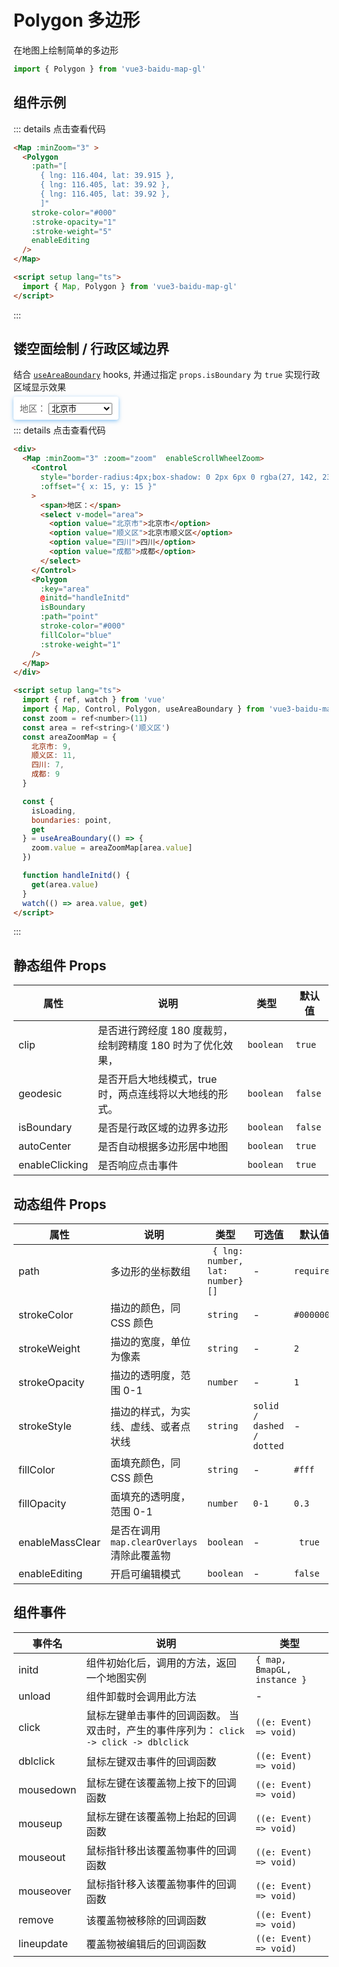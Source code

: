 # Polygon 多边形

在地图上绘制简单的多边形

```ts
import { Polygon } from 'vue3-baidu-map-gl'
```

## 组件示例

<div>
  <Map
    :minZoom="3"
  >
    <Polygon 
      :path="[
        { lng: 116.387112, lat: 39.920977 },
        { lng: 116.385243, lat: 39.913063 },
        { lng: 116.394226, lat: 39.917988 },
        { lng: 116.401772, lat: 39.921364 },
        { lng: 116.41248, lat: 39.92789 }
      ]"
      stroke-color="#000"
      fillColor="#f90"
      :stroke-opacity="0.4"
      :stroke-weight="1"
    />
  </Map>
</div>

::: details 点击查看代码

<!-- prettier-ignore -->
```html
<Map :minZoom="3" >
  <Polygon
    :path="[
      { lng: 116.404, lat: 39.915 },
      { lng: 116.405, lat: 39.92 },
      { lng: 116.405, lat: 39.92 },
	  ]"
    stroke-color="#000"
    :stroke-opacity="1"
    :stroke-weight="5"
    enableEditing
  />
</Map>

<script setup lang="ts">
  import { Map, Polygon } from 'vue3-baidu-map-gl'
</script>
```

:::

## 镂空面绘制 / 行政区域边界

结合 [`useAreaBoundary`](../hooks/useAreaBoundary) hooks, 并通过指定 `props.isBoundary` 为 `true` 实现行政区域显示效果

<div>
  <Map
    :minZoom="3"
    :zoom="zoom"
    enableScrollWheelZoom
    @initd="handleInitd"
  >
    <Control style="border-radius:4px;box-shadow: 0 2px 6px 0 rgba(27, 142, 236, 0.5);color: #666;background:#fff;padding:10px;" :offset="{ x: 15, y: 15 }">
     <span> 地区：</span>
      <select class="mySelect light no-m-b no-m-t" v-model="area">
        <option value="北京市">北京市</option>
        <option value="顺义区">北京市顺义区</option>
        <option value="四川">四川</option>
        <option value="成都">成都</option>
      </select>
    </Control>
    <Polygon 
      :key="area"
      isBoundary
      :path="point" 
      stroke-color="#000"
      fillColor='blue'
      :stroke-weight="1"
    />
  </Map>
</div>

::: details 点击查看代码

<!-- prettier-ignore -->
```html
<div>
  <Map :minZoom="3" :zoom="zoom"  enableScrollWheelZoom>
    <Control
      style="border-radius:4px;box-shadow: 0 2px 6px 0 rgba(27, 142, 236, 0.5);color: #666;background:#fff;padding:10px;"
      :offset="{ x: 15, y: 15 }"
    >
      <span>地区：</span>
      <select v-model="area">
        <option value="北京市">北京市</option>
        <option value="顺义区">北京市顺义区</option>
        <option value="四川">四川</option>
        <option value="成都">成都</option>
      </select>
    </Control>
    <Polygon
      :key="area"
      @initd="handleInitd"
      isBoundary
      :path="point"
      stroke-color="#000"
      fillColor="blue"
      :stroke-weight="1"
    />
  </Map>
</div>

<script setup lang="ts">
  import { ref, watch } from 'vue'
  import { Map, Control, Polygon, useAreaBoundary } from 'vue3-baidu-map-gl'
  const zoom = ref<number>(11)
  const area = ref<string>('顺义区')
  const areaZoomMap = {
    北京市: 9,
    顺义区: 11,
    四川: 7,
    成都: 9
  }

  const {
    isLoading,
    boundaries: point,
    get
  } = useAreaBoundary(() => {
    zoom.value = areaZoomMap[area.value]
  })

  function handleInitd() {
    get(area.value)
  }
  watch(() => area.value, get)
</script>
```

:::

<script setup lang="ts">
  import { ref, watch } from 'vue'
  import { useAreaBoundary } from 'vue3-baidu-map-gl'
  const zoom = ref<number>(11)
  const area = ref<string>('顺义区')
  const areaZoomMap = {
    北京市: 9,
    顺义区: 11,
    四川: 7,
    成都: 9,
  }

  const { isLoading, boundaries: point, get } = useAreaBoundary(() => {
    zoom.value = areaZoomMap[area.value]
  })  

  function handleInitd(){
    console.log(11)
    get(area.value)
  }
  watch(() => area.value, get)
</script>

## 静态组件 Props

| 属性           | 说明                                                       | 类型       | 默认值   |
| -------------- | ---------------------------------------------------------- | ---------- | -------- |
| clip           | 是否进行跨经度 180 度裁剪，绘制跨精度 180 时为了优化效果， | `boolean ` | `true `  |
| geodesic       | 是否开启大地线模式，true 时，两点连线将以大地线的形式。    | `boolean ` | `false ` |
| isBoundary     | 是否是行政区域的边界多边形                                 | `boolean ` | `false ` |
| autoCenter     | 是否自动根据多边形居中地图                                 | `boolean ` | `true`   |
| enableClicking | 是否响应点击事件                                           | `boolean ` | `true `  |

## 动态组件 Props

| 属性            | 说明                                        | 类型                             | 可选值                    | 默认值     |
| --------------- | ------------------------------------------- | -------------------------------- | ------------------------- | ---------- |
| path            | 多边形的坐标数组                            | ` { lng: number, lat: number}[]` | -                         | `required` |
| strokeColor     | 描边的颜色，同 CSS 颜色                     | `string`                         | -                         | `#000000`  |
| strokeWeight    | 描边的宽度，单位为像素                      | `string `                        | -                         | `2 `       |
| strokeOpacity   | 描边的透明度，范围 0-1                      | `number `                        | -                         | `1 `       |
| strokeStyle     | 描边的样式，为实线、虚线、或者点状线        | `string `                        | `solid / dashed / dotted` | -          |
| fillColor       | 面填充颜色，同 CSS 颜色                     | `string `                        | -                         | `#fff`     |
| fillOpacity     | 面填充的透明度，范围 0-1                    | `number `                        | `0-1`                     | `0.3 `     |
| enableMassClear | 是否在调用 `map.clearOverlays` 清除此覆盖物 | `boolean`                        | -                         | ` true`    |
| enableEditing   | 开启可编辑模式                              | `boolean `                       | -                         | `false `   |

## 组件事件

| 事件名     | 说明                                                                                    | 类型                        |
| ---------- | --------------------------------------------------------------------------------------- | --------------------------- |
| initd      | 组件初始化后，调用的方法，返回一个地图实例                                              | `{ map, BmapGL, instance }` |
| unload     | 组件卸载时会调用此方法                                                                  | -                           |
| click      | 鼠标左键单击事件的回调函数。 当双击时，产生的事件序列为： `click -> click -> dblclick ` | `((e: Event) => void)`      |
| dblclick   | 鼠标左键双击事件的回调函数                                                              | `((e: Event) => void)`      |
| mousedown  | 鼠标左键在该覆盖物上按下的回调函数                                                      | `((e: Event) => void)`      |
| mouseup    | 鼠标左键在该覆盖物上抬起的回调函数                                                      | `((e: Event) => void)`      |
| mouseout   | 鼠标指针移出该覆盖物事件的回调函数                                                      | `((e: Event) => void)`      |
| mouseover  | 鼠标指针移入该覆盖物事件的回调函数                                                      | `((e: Event) => void)`      |
| remove     | 该覆盖物被移除的回调函数                                                                | `((e: Event) => void)`      |
| lineupdate | 覆盖物被编辑后的回调函数                                                                | `((e: Event) => void)`      |
